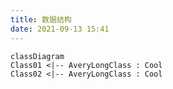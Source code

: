 ```yaml
---
title: 数据结构
date: 2021-09-13 15:41
---
```


```mermaid
classDiagram
Class01 <|-- AveryLongClass : Cool
Class02 <|-- AveryLongClass : Cool
```